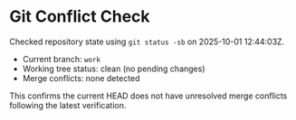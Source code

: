 # Git Conflict Check

Checked repository state using `git status -sb` on 2025-10-01 12:44:03Z.

- Current branch: `work`
- Working tree status: clean (no pending changes)
- Merge conflicts: none detected

This confirms the current HEAD does not have unresolved merge conflicts following the latest verification.
